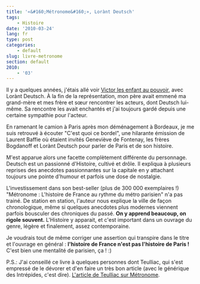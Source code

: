 ```yaml
---
title: '«&#160;Métronome&#160;», Lorànt Deutsch'
tags:
    - Histoire
date: '2010-03-24'
lang: fr
type: post
categories:
    - default
slug: livre-metronome
section: default
2010:
    - '03'
---
```


Il y a quelques années, j'étais allé voir [Victor les enfant au pouvoir](http://www.agoravox.fr/culture-loisirs/culture/article/victor-ou-les-enfants-au-pouvoir-29501), avec Lorànt Deutsch. À la fin de la représentation, mon père avait emmené ma grand-mère et mes frère et sœur rencontrer les acteurs, dont Deutsch lui-même. Sa rencontre les avait enchantés et j'ai toujours gardé depuis une certaine sympathie pour l'acteur.

<!-- more -->

En ramenant le camion à Paris après mon déménagement à Bordeaux, je me suis retrouvé à écouter "C'est quoi ce bordel", une hilarante émission de Laurent Baffie où étaient invités Geneviève de Fontenay, les frères Bogdanoff et Lorànt Deutsch pour parler de Paris et de son histoire.

M'est apparue alors une facette complètement différente du personnage. Deutsch est un passionné d'Histoire, cultivé et drôle. Il expliqua à plusieurs reprises des anecdotes passionnantes sur la capitale en y attachant toujours une pointe d'humour et parfois une dose de nostalgie.

L'investissement dans son best-seller (plus de 300 000 exemplaires&nbsp;!) "Métronome&nbsp;: L'histoire de France au rythme du métro parisien" n'a pas trainé. De station en station, l'auteur nous explique la ville de façon chronologique, même si quelques anecdotes plus modernes viennent parfois bousculer des chroniques du passé. **On y apprend beaucoup, on rigole souvent.** L'Histoire y apparait, et c'est important dans un ouvrage du genre, légère et finalement, assez contemporaine.

Je voudrais tout de même corriger une assertion qui transpire dans le titre et l'ouvrage en général&nbsp;: **l'histoire de France n'est pas l'histoire de Paris&nbsp;!** C'est bien une mentalité de parisien, ça&nbsp;!&nbsp;:)

P.S.: J'ai conseillé ce livre à quelques personnes dont Teulliac, qui s'est empressé de le dévorer et d'en faire un très bon article (avec le générique des Intrépides, c'est dire). [L'article de Teulliac sur Métronome](http://www.teulliac.com/metronome-de-lorant-deutsch-20-siecles-dhistoire-au-rythme-du-metro-parisien/).

